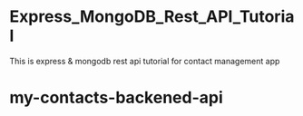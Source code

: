 # Express_MongoDB_Rest_API_Tutorial
This is express &amp; mongodb rest api tutorial for contact management app
# my-contacts-backened-api

